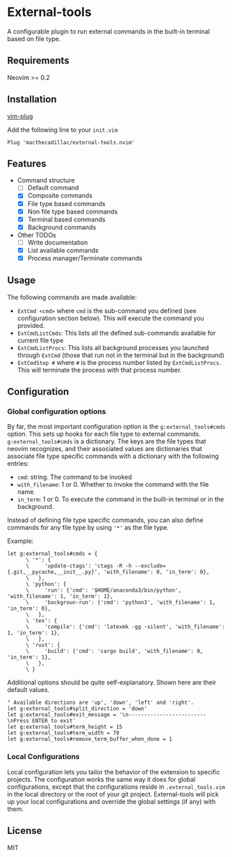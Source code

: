 # External-tools

A configurable plugin to run external commands in the built-in terminal based on
file type.

## Requirements

Neovim >= 0.2

## Installation

[vim-plug](https://github.com/junegunn/vim-plug)

Add the following line to your `init.vim`

```vim
Plug 'macthecadillac/external-tools.nvim'
```

## Features

- Command structure
  - [ ] Default command
  - [x] Composite commands
  - [x] File type based commands
  - [x] Non file type based commands
  - [x] Terminal based commands
  - [x] Background commands

- Other TODOs
  - [ ] Write documentation
  - [x] List available commands
  - [x] Process manager/Terminate commands

## Usage

The following commands are made available:
- `ExtCmd <cmd>` where `cmd` is the sub-command you defined (see configuration
  section below). This will execute the command you provided.
- `ExtCmdListCmds`: This lists all the defined sub-commands available for
  current file type
- `ExtCmdListProcs`: This lists all background processes you launched through
  `ExtCmd` (those that run not in the terminal but in the background)
- `ExtCmdStop #` where `#` is the process number listed by `ExtCmdListProcs`.
  This will terminate the process with that process number.

## Configuration

### Global configuration options

By far, the most important configuration option is the `g:external_tools#cmds`
option. This sets up hooks for each file type to external commands.
`g:external_tools#cmds` is a dictionary. The keys are the file types that neovim
recognizes, and their associated values are dictionaries that associate file
type specific commands with a dictionary with the following entries:

- `cmd`: string. The command to be invoked
- `with_filename`: 1 or 0. Whether to invoke the command with the file name.
- `in_term`: 1 or 0. To execute the command in the built-in terminal or in the
  background.

Instead of defining file type specific commands, you can also define commands
for any file type by using `'*'` as the file type.


Example:

```vim
let g:external_tools#cmds = {
      \ '*': {
      \     'update-ctags': 'ctags -R -h --exclude={.git,__pycache,__init__.py}', 'with_filename': 0, 'in_term': 0},
      \   },
      \ 'python': {
      \     'run': {'cmd': '$HOME/anaconda3/bin/python', 'with_filename': 1, 'in_term': 1},
      \     'backgroun-run': {'cmd': 'python3', 'with_filename': 1, 'in_term': 0},
      \   },
      \ 'tex': {
      \     'compile': {'cmd': 'latexmk -gg -silent', 'with_filename': 1, 'in_term': 1},
      \   },
      \ 'rust': {
      \     'build': {'cmd': 'cargo build', 'with_filename': 0, 'in_term': 1},
      \   },
      \ }
```

Additional options should be quite self-explanatory. Shown here are their
default values.

```vim
" Available directions are 'up', 'down', 'left' and 'right'.
let g:external_tools#split_direction = 'down'
let g:external_tools#exit_message = '\n-------------------------\nPress ENTER to exit'
let g:external_tools#term_height = 15
let g:external_tools#term_width = 79
let g:external_tools#remove_term_buffer_when_done = 1
```

### Local Configurations

Local configuration lets you tailor the behavior of the extension to specific
projects. The configuration works the same way it does for global
configurations, except that the configurations reside in `.external_tools.vim`
in the local directory or the root of your git project. External-tools will pick
up your local configurations and override the global settings (if any) with
them.

## License

MIT
